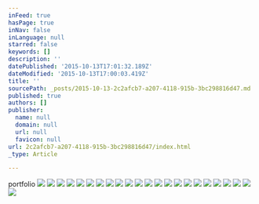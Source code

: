 ```yaml
---
inFeed: true
hasPage: true
inNav: false
inLanguage: null
starred: false
keywords: []
description: ''
datePublished: '2015-10-13T17:01:32.189Z'
dateModified: '2015-10-13T17:00:03.419Z'
title: ''
sourcePath: _posts/2015-10-13-2c2afcb7-a207-4118-915b-3bc298816d47.md
published: true
authors: []
publisher:
  name: null
  domain: null
  url: null
  favicon: null
url: 2c2afcb7-a207-4118-915b-3bc298816d47/index.html
_type: Article

---
```

portfolio
![](https://the-grid-user-content.s3-us-west-2.amazonaws.com/ca8d5498-5af2-4e54-89a5-b1fb7d0b6cb3.jpg)
![](https://the-grid-user-content.s3-us-west-2.amazonaws.com/0835e3d4-7c4b-44a1-86d5-dabd929f1dcf.jpg)
![](https://the-grid-user-content.s3-us-west-2.amazonaws.com/1ba562f0-ac98-4ce9-9777-21d4c0a1793b.jpg)
![](https://the-grid-user-content.s3-us-west-2.amazonaws.com/8e5c6ca5-d7aa-48c8-b11e-8bf4c94d878f.jpg)
![](https://the-grid-user-content.s3-us-west-2.amazonaws.com/d829d781-05d2-44bb-922a-c37b4fab1e2e.jpg)
![](https://the-grid-user-content.s3-us-west-2.amazonaws.com/e118b97b-1cd3-404e-9b66-126fae7ea821.jpg)
![](https://the-grid-user-content.s3-us-west-2.amazonaws.com/4a096a9b-3a77-4028-a15c-78b0b530f152.jpg)
![](https://the-grid-user-content.s3-us-west-2.amazonaws.com/663b2d52-b2eb-437c-a9c4-cd8a7a5ced1e.jpg)
![](https://the-grid-user-content.s3-us-west-2.amazonaws.com/42cc107b-b457-4a70-963f-720e637c5d9c.jpg)
![](https://the-grid-user-content.s3-us-west-2.amazonaws.com/f4537b59-224d-43ea-b7ba-127db9c4fe07.jpg)
![](https://the-grid-user-content.s3-us-west-2.amazonaws.com/042a68d0-e81d-446f-a24c-a9a03d67925a.jpg)
![](https://the-grid-user-content.s3-us-west-2.amazonaws.com/1c1ccd66-be9c-49a1-9d4e-93a04d2f27b4.jpg)
![](https://the-grid-user-content.s3-us-west-2.amazonaws.com/7a9e8a25-5887-4835-8837-c07432acf1fc.jpg)
![](https://the-grid-user-content.s3-us-west-2.amazonaws.com/409fceb7-efdf-4c80-b735-6da580906097.jpg)
![](https://the-grid-user-content.s3-us-west-2.amazonaws.com/19bd22d7-03fa-462e-940b-59c9f1e234ec.jpg)
![](https://the-grid-user-content.s3-us-west-2.amazonaws.com/a7505afa-6df8-48b5-97bc-821ed5f8266f.jpg)
![](https://the-grid-user-content.s3-us-west-2.amazonaws.com/09352b42-f835-4ba7-aef2-755f75354a21.jpg)
![](https://the-grid-user-content.s3-us-west-2.amazonaws.com/605185d5-e82a-4028-ad15-6d61c78b2cd0.jpg)
![](https://the-grid-user-content.s3-us-west-2.amazonaws.com/b67229f7-dbed-481b-8462-e0e3ead4e7c1.jpg)
![](https://the-grid-user-content.s3-us-west-2.amazonaws.com/e69fa1f2-7346-406c-8374-f37556bbf472.jpg)
![](https://the-grid-user-content.s3-us-west-2.amazonaws.com/decedb5a-392d-4357-a20b-0bcc8a8568df.jpg)
![](https://the-grid-user-content.s3-us-west-2.amazonaws.com/c453e6b4-9e5d-4c1d-b58b-c8d209d50da5.jpg)
![](https://the-grid-user-content.s3-us-west-2.amazonaws.com/fc07492c-ca75-49ba-8040-098789268db3.jpg)